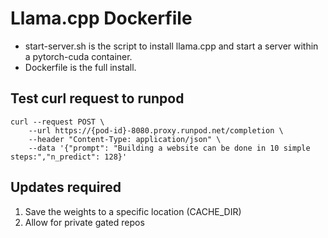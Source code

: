 # Llama.cpp Dockerfile

- start-server.sh is the script to install llama.cpp and start a server within a pytorch-cuda container.
- Dockerfile is the full install.

## Test curl request to runpod
```
curl --request POST \
    --url https://{pod-id}-8080.proxy.runpod.net/completion \
    --header "Content-Type: application/json" \
    --data '{"prompt": "Building a website can be done in 10 simple steps:","n_predict": 128}'
```

## Updates required

1. Save the weights to a specific location (CACHE_DIR)
1. Allow for private gated repos